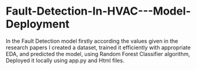 # Fault-Detection-In-HVAC---Model-Deployment
In the Fault Detection model firstly according the values given in the research papers I created a dataset, trained it efficiently with appropriate EDA, and predicted the model, using Random Forest Classifier algorithm, Deployed it locally using app.py and Html files.

